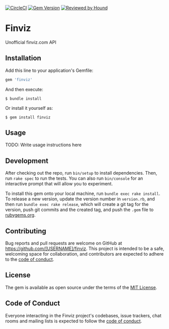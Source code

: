 [![CircleCI](https://circleci.com/gh/kvokka/finviz.svg?style=svg&circle-token=804e72e82fd4ccedc8f06cb332cc53d21e83535c)](https://circleci.com/gh/kvokka/finviz)
[![Gem Version](https://img.shields.io/gem/v/finviz.svg)](https://rubygems.org/gems/finviz)
[![Reviewed by Hound](https://img.shields.io/badge/Reviewed_by-Hound-8E64B0.svg)](https://houndci.com)

# Finviz

Unofficial finviz.com API

## Installation

Add this line to your application's Gemfile:

```ruby
gem 'finviz'
```

And then execute:

    $ bundle install

Or install it yourself as:

    $ gem install finviz

## Usage

TODO: Write usage instructions here

## Development

After checking out the repo, run `bin/setup` to install dependencies. Then, run `rake spec` to run the tests. You can also run `bin/console` for an interactive prompt that will allow you to experiment.

To install this gem onto your local machine, run `bundle exec rake install`. To release a new version, update the version number in `version.rb`, and then run `bundle exec rake release`, which will create a git tag for the version, push git commits and the created tag, and push the `.gem` file to [rubygems.org](https://rubygems.org).

## Contributing

Bug reports and pull requests are welcome on GitHub at https://github.com/[USERNAME]/finviz. This project is intended to be a safe, welcoming space for collaboration, and contributors are expected to adhere to the [code of conduct](https://github.com/[USERNAME]/finviz/blob/master/CODE_OF_CONDUCT.md).

## License

The gem is available as open source under the terms of the [MIT License](https://opensource.org/licenses/MIT).

## Code of Conduct

Everyone interacting in the Finviz project's codebases, issue trackers, chat rooms and mailing lists is expected to follow the [code of conduct](https://github.com/[USERNAME]/finviz/blob/master/CODE_OF_CONDUCT.md).
